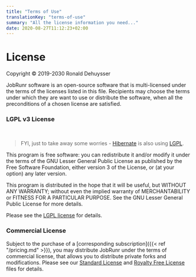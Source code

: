 ```yaml
---
title: "Terms of Use"
translationKey: "terms-of-use"
summary: "All the license information you need..."
date: 2020-08-27T11:12:23+02:00
---
```


# License

Copyright © 2019-2030 Ronald Dehuysser

JobRunr software is an open-source software that is multi-licensed under the terms of the licenses listed in this file. Recipients may choose the terms under which they are want to use or distribute the software, when all the preconditions of a chosen license are satisfied.

### LGPL v3 License
<br />

> FYI, just to take away some worries - [Hibernate](https://hibernate.org/) is also using [LGPL](https://github.com/hibernate/hibernate-ogm/blob/main/license.txt).

This program is free software: you can redistribute it and/or modify it under the terms of the GNU Lesser General Public License as published by the Free Software Foundation, either version 3 of the License, or (at your option) any later version.

This program is distributed in the hope that it will be useful, but WITHOUT ANY WARRANTY; without even the implied warranty of MERCHANTABILITY or FITNESS FOR A PARTICULAR PURPOSE. See the GNU Lesser General Public License for more details.

Please see the [LGPL license](lgpl) for details.

### Commercial License

Subject to the purchase of a [corresponding subscription]({{< ref "/pricing.md" >}}), you may distribute JobRunr under the terms of commercial license, that allows you to distribute private forks and modifications. Please see our [Standard License](../standard-eula) and [Royalty Free License](../royalty-free-eula) files for details.
